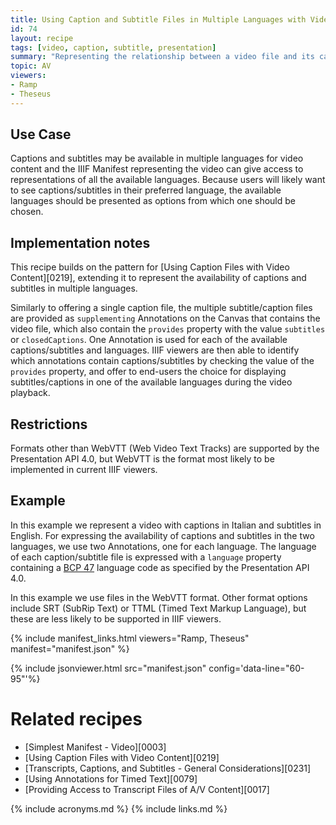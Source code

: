 ```yaml
---
title: Using Caption and Subtitle Files in Multiple Languages with Video Content
id: 74
layout: recipe
tags: [video, caption, subtitle, presentation]
summary: "Representing the relationship between a video file and its caption or subtitle files for multiple languages."
topic: AV
viewers:
- Ramp
- Theseus
---
```



## Use Case

Captions and subtitles may be available in multiple languages for video content and the IIIF Manifest representing the video can give access to representations of all the available languages. Because users will likely want to see captions/subtitles in their preferred language, the available languages should be presented as options from which one should be chosen.

## Implementation notes

This recipe builds on the pattern for [Using Caption Files with Video Content][0219], extending it to represent the availability of captions and subtitles in multiple languages.

Similarly to offering a single caption file, the multiple subtitle/caption files are provided as `supplementing` Annotations on the Canvas that contains the video file, which also contain the `provides` property with the value `subtitles` or `closedCaptions`. One Annotation is used for each of the available captions/subtitles and languages. IIIF viewers  are then able to identify which annotations contain captions/subtitles by checking the value of the `provides` property, and offer to end-users the choice for displaying subtitles/captions in one of the available languages during the video playback.

## Restrictions

Formats other than WebVTT (Web Video Text Tracks) are supported by the Presentation API 4.0, but WebVTT is the format most likely to be implemented in current IIIF viewers.

## Example

In this example we represent a video with captions in Italian and subtitles in English. 
For expressing the availability of captions and subtitles in the two languages, we use two Annotations, one for each language. The language of each caption/subtitle file is expressed with a `language` property containing a [BCP 47](https://tools.ietf.org/html/bcp47) language code as specified by the Presentation API 4.0.

In this example we use files in the WebVTT format. Other format options include SRT (SubRip Text) or TTML (Timed Text Markup Language), but these are less likely to be supported in IIIF viewers.

{% include manifest_links.html viewers="Ramp, Theseus" manifest="manifest.json" %}

{% include jsonviewer.html src="manifest.json" config='data-line="60-95"'%}

# Related recipes

- [Simplest Manifest - Video][0003]
- [Using Caption Files with Video Content][0219]
- [Transcripts, Captions, and Subtitles - General Considerations][0231]
- [Using Annotations for Timed Text][0079]
- [Providing Access to Transcript Files of A/V Content][0017]


{% include acronyms.md %}
{% include links.md %}
